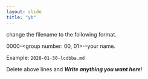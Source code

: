 ```yaml
---
layout: slide
title: "yb"
---
```


change the filename to the following format.

0000-<group number: 00, 01>-<member number>-your name.

Example: `2020-01-30-lcdbba.md`

Delete above lines and ***Write anything you want here***!

